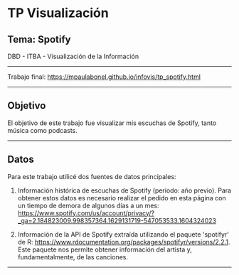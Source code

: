 # TP Visualización
## Tema: Spotify
DBD - ITBA - Visualización de la Información

--------------------------------------------------------

Trabajo final: https://mpaulabonel.github.io/infovis/tp_spotify.html

--------------------------

## Objetivo

El objetivo de este trabajo fue visualizar mis escuchas de Spotify, tanto música como podcasts.

--------------------------

## Datos
Para este trabajo utilicé dos fuentes de datos principales: 

1. Información histórica de escuchas de Spotify (período: año previo). Para obtener estos datos es necesario realizar el pedido en esta página con un tiempo de demora de algunos días a un mes: https://www.spotify.com/us/account/privacy/?_ga=2.184823009.998357364.1629131719-547053533.1604324023

2. Información de la API de Spotify extraída utilizando el paquete 'spotifyr' de R: https://www.rdocumentation.org/packages/spotifyr/versions/2.2.1. Este paquete nos permite obtener información del artista y, fundamentalmente, de las canciones. 

--------------------------

